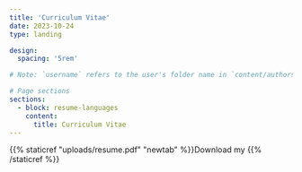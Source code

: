 ```yaml
---
title: 'Curriculum Vitae'
date: 2023-10-24
type: landing

design:
  spacing: '5rem'

# Note: `username` refers to the user's folder name in `content/authors/`

# Page sections
sections:
  - block: resume-languages
    content:
      title: Curriculum Vitae
---
```


{{% staticref "uploads/resume.pdf" "newtab" %}}Download my {{% /staticref %}}